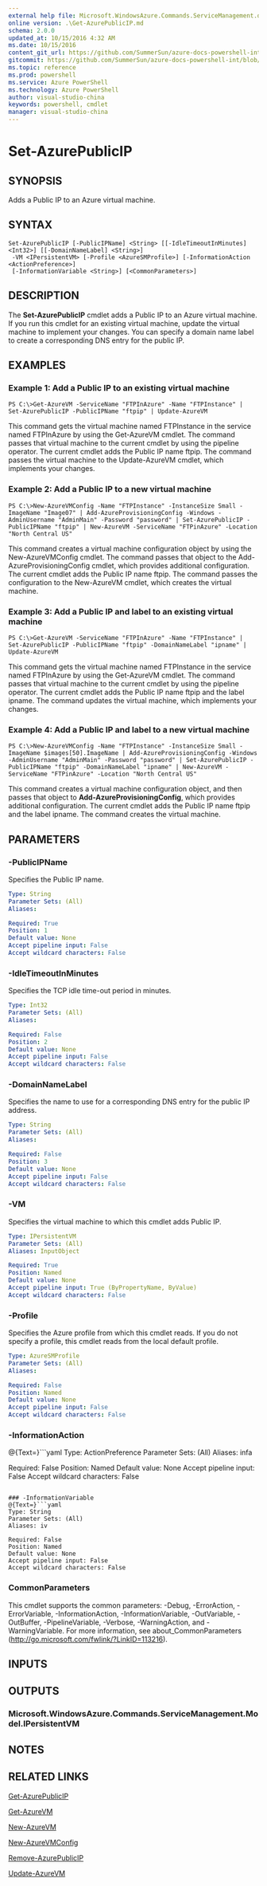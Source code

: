 ```yaml
---
external help file: Microsoft.WindowsAzure.Commands.ServiceManagement.dll-Help.xml
online version: .\Get-AzurePublicIP.md
schema: 2.0.0
updated_at: 10/15/2016 4:32 AM
ms.date: 10/15/2016
content_git_url: https://github.com/SummerSun/azure-docs-powershell-int/blob/master/azureps-cmdlets-docs/ServiceManagement/Azure.Service/v2.0/CmdletMDs/Set-AzurePublicIP.md
gitcommit: https://github.com/SummerSun/azure-docs-powershell-int/blob/1bfd8e268acfc1799ad3f17c5a982578f54443cf/azureps-cmdlets-docs/ServiceManagement/Azure.Service/v2.0/CmdletMDs/Set-AzurePublicIP.md
ms.topic: reference
ms.prod: powershell
ms.service: Azure PowerShell
ms.technology: Azure PowerShell
author: visual-studio-china
keywords: powershell, cmdlet
manager: visual-studio-china
---
```


# Set-AzurePublicIP

## SYNOPSIS
Adds a Public IP to an Azure virtual machine.

## SYNTAX

```
Set-AzurePublicIP [-PublicIPName] <String> [[-IdleTimeoutInMinutes] <Int32>] [[-DomainNameLabel] <String>]
 -VM <IPersistentVM> [-Profile <AzureSMProfile>] [-InformationAction <ActionPreference>]
 [-InformationVariable <String>] [<CommonParameters>]
```

## DESCRIPTION
The **Set-AzurePublicIP** cmdlet adds a Public IP to an Azure virtual machine.
If you run this cmdlet for an existing virtual machine, update the virtual machine to implement your changes.
You can specify a domain name label to create a corresponding DNS entry for the public IP.

## EXAMPLES

### Example 1: Add a Public IP to an existing virtual machine
```
PS C:\>Get-AzureVM -ServiceName "FTPInAzure" -Name "FTPInstance" | Set-AzurePublicIP -PublicIPName "ftpip" | Update-AzureVM
```

This command gets the virtual machine named FTPInstance in the service named FTPInAzure by using the Get-AzureVM cmdlet.
The command passes that virtual machine to the current cmdlet by using the pipeline operator.
The current cmdlet adds the Public IP name ftpip.
The command passes the virtual machine to the Update-AzureVM cmdlet, which implements your changes.

### Example 2: Add a Public IP to a new virtual machine
```
PS C:\>New-AzureVMConfig -Name "FTPInstance" -InstanceSize Small -ImageName "Image07" | Add-AzureProvisioningConfig -Windows -AdminUsername "AdminMain" -Password "password" | Set-AzurePublicIP -PublicIPName "ftpip" | New-AzureVM -ServiceName "FTPinAzure" -Location "North Central US"
```

This command creates a virtual machine configuration object by using the New-AzureVMConfig cmdlet.
The command passes that object to the Add-AzureProvisioningConfig cmdlet, which provides additional configuration.
The current cmdlet adds the Public IP name ftpip.
The command passes the configuration to the New-AzureVM cmdlet, which creates the virtual machine.

### Example 3: Add a Public IP and label to an existing virtual machine
```
PS C:\>Get-AzureVM -ServiceName "FTPInAzure" -Name "FTPInstance" | Set-AzurePublicIP -PublicIPName "ftpip" -DomainNameLabel "ipname" | Update-AzureVM
```

This command gets the virtual machine named FTPInstance in the service named FTPInAzure by using the Get-AzureVM cmdlet.
The command passes that virtual machine to the current cmdlet by using the pipeline operator.
The current cmdlet adds the Public IP name ftpip and the label ipname.
The command updates the virtual machine, which implements your changes.

### Example 4: Add a Public IP and label to a new virtual machine
```
PS C:\>New-AzureVMConfig -Name "FTPInstance" -InstanceSize Small -ImageName $images[50].ImageName | Add-AzureProvisioningConfig -Windows -AdminUsername "AdminMain" -Password "password" | Set-AzurePublicIP -PublicIPName "ftpip" -DomainNameLabel "ipname" | New-AzureVM -ServiceName "FTPinAzure" -Location "North Central US"
```

This command creates a virtual machine configuration object, and then passes that object to **Add-AzureProvisioningConfig**, which provides additional configuration.
The current cmdlet adds the Public IP name ftpip and the label ipname.
The command creates the virtual machine.

## PARAMETERS

### -PublicIPName
Specifies the Public IP name.

```yaml
Type: String
Parameter Sets: (All)
Aliases: 

Required: True
Position: 1
Default value: None
Accept pipeline input: False
Accept wildcard characters: False
```

### -IdleTimeoutInMinutes
Specifies the TCP idle time-out period in minutes.

```yaml
Type: Int32
Parameter Sets: (All)
Aliases: 

Required: False
Position: 2
Default value: None
Accept pipeline input: False
Accept wildcard characters: False
```

### -DomainNameLabel
Specifies the name to use for a corresponding DNS entry for the public IP address.

```yaml
Type: String
Parameter Sets: (All)
Aliases: 

Required: False
Position: 3
Default value: None
Accept pipeline input: False
Accept wildcard characters: False
```

### -VM
Specifies the virtual machine to which this cmdlet adds Public IP.

```yaml
Type: IPersistentVM
Parameter Sets: (All)
Aliases: InputObject

Required: True
Position: Named
Default value: None
Accept pipeline input: True (ByPropertyName, ByValue)
Accept wildcard characters: False
```

### -Profile
Specifies the Azure profile from which this cmdlet reads.
If you do not specify a profile, this cmdlet reads from the local default profile.

```yaml
Type: AzureSMProfile
Parameter Sets: (All)
Aliases: 

Required: False
Position: Named
Default value: None
Accept pipeline input: False
Accept wildcard characters: False
```

### -InformationAction
@{Text=}```yaml
Type: ActionPreference
Parameter Sets: (All)
Aliases: infa

Required: False
Position: Named
Default value: None
Accept pipeline input: False
Accept wildcard characters: False
```

### -InformationVariable
@{Text=}```yaml
Type: String
Parameter Sets: (All)
Aliases: iv

Required: False
Position: Named
Default value: None
Accept pipeline input: False
Accept wildcard characters: False
```

### CommonParameters
This cmdlet supports the common parameters: -Debug, -ErrorAction, -ErrorVariable, -InformationAction, -InformationVariable, -OutVariable, -OutBuffer, -PipelineVariable, -Verbose, -WarningAction, and -WarningVariable. For more information, see about_CommonParameters (http://go.microsoft.com/fwlink/?LinkID=113216).

## INPUTS

## OUTPUTS

### Microsoft.WindowsAzure.Commands.ServiceManagement.Model.IPersistentVM

## NOTES

## RELATED LINKS

[Get-AzurePublicIP](.\Get-AzurePublicIP.md)

[Get-AzureVM](.\Get-AzureVM.md)

[New-AzureVM](.\New-AzureVM.md)

[New-AzureVMConfig](.\New-AzureVMConfig.md)

[Remove-AzurePublicIP](.\Remove-AzurePublicIP.md)

[Update-AzureVM](.\Update-AzureVM.md)

